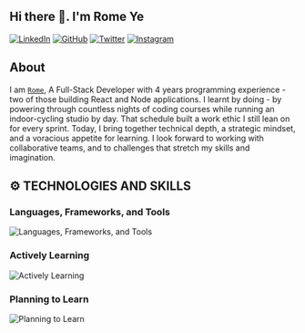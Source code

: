 ## Hi there 👋. I'm Rome Ye

[![LinkedIn](https://img.shields.io/badge/LinkedIn-Connect-blue?style=flat&logo=linkedin)](https://www.linkedin.com/in/romeyerome/)
[![GitHub](https://img.shields.io/badge/GitHub-Follow-black?style=flat&logo=github)](https://github.com/romeyerome)
[![Twitter](https://img.shields.io/badge/Twitter-Follow-blue?style=flat&logo=twitter)](https://twitter.com/rome.dev)
[![Instagram](https://img.shields.io/badge/Instagram-Follow-red?style=flat&logo=instagram)](https://www.instagram.com/koooolandthegang/)

## About
I am [`Rome`](https://www.rome.io), A Full-Stack Developer with 4 years programming experience - two of those building React and Node applications. I learnt by doing - by powering through countless nights of coding courses while running an indoor-cycling studio by day. That schedule built a work ethic I still lean on for every sprint. Today, I bring together technical depth, a strategic mindset, and a voracious appetite for learning. I look forward to working with collaborative teams, and to challenges that stretch my skills and imagination. 

## ⚙️ TECHNOLOGIES AND SKILLS

### Languages, Frameworks, and Tools
![Languages, Frameworks, and Tools](https://skillicons.dev/icons?i=git,github,nodejs,js,ts,webpack,react,vite,ts,vercel,express,html,css,sass,tailwind,mongodb)

### Actively Learning

![Actively Learning](https://skillicons.dev/icons?i=aws,firebase)

### Planning to Learn

![Planning to Learn](https://skillicons.dev/icons?i=docker,kubernetes,nextjs)





<!--
**RomeYerome/romeYerome** is a ✨ _special_ ✨ repository because its `README.md` (this file) appears on your GitHub profile.

Here are some ideas to get you started:

- 🔭 I’m currently working on ...
- 🌱 I’m currently learning ...
- 👯 I’m looking to collaborate on ...
- 🤔 I’m looking for help with ...
- 💬 Ask me about ...
- 📫 How to reach me: ...
- 😄 Pronouns: ...
- ⚡ Fun fact: ...
-->
